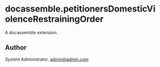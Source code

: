# docassemble.petitionersDomesticViolenceRestrainingOrder

A docassemble extension.

## Author

System Administrator, admin@admin.com

